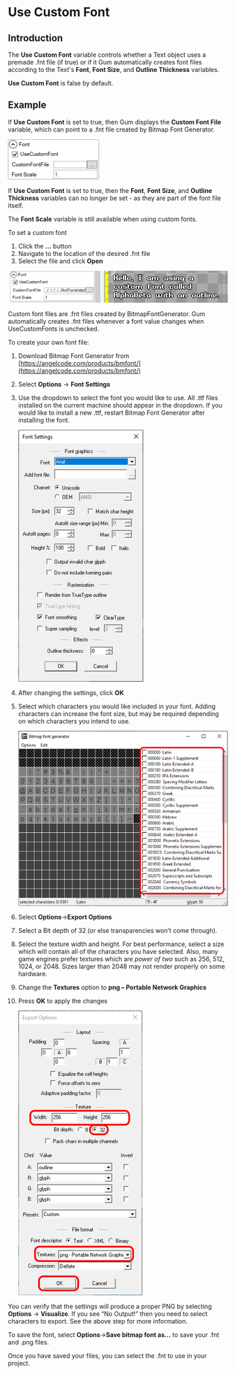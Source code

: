 # Use Custom Font

## Introduction

The **Use Custom Font** variable controls whether a Text object uses a premade .fnt file (if true) or if it Gum automatically creates font files according to the Text's **Font**, **Font Size**, and **Outline Thickness** variables.

**Use Custom Font** is false by default.

## Example

If **Use Custom Font** is set to true, then Gum displays the **Custom Font File** variable, which can point to a .fnt file created by Bitmap Font Generator.

![](../../.gitbook/assets/UseCustomFontGum.png)

If **Use Custom Font** is set to true, then the **Font**, **Font Size**, and **Outline Thickness** variables can no longer be set - as they are part of the font file itself.

The **Font Scale** variable is still available when using custom fonts.

To set a custom font

1. Click the **...** button
2. Navigate to the location of the desired .fnt file
3. Select the file and click **Open**

![](<../../.gitbook/assets/CustomFontInGum (1).png>)

Custom font files are .fnt files created by BitmapFontGenerator. Gum automatically creates .fnt files whenever a font value changes when UseCustomFonts is unchecked.&#x20;

To create your own font file:

1. Download Bitmap Font Generator from [https://angelcode.com/products/bmfont/](https://angelcode.com/products/bmfont/)
2. Select **Options** -> **Font Settings**
3.  Use the dropdown to select the font you would like to use. All .ttf files installed on the current machine should appear in the dropdown. If you would like to install a new .ttf, restart Bitmap Font Generator after installing the font.

    ![](<../../.gitbook/assets/image (7) (1).png>)
4. After changing the settings, click **OK**
5.  Select which characters you would like included in your font. Adding characters can increase the font size, but may be required depending on which characters you intend to use.

    <img src="../../.gitbook/assets/image (12) (1).png" alt="" data-size="original">
6. Select **Options**->**Export Options**
7. Select a Bit depth of 32 (or else transparencies won’t come through).
8. Select the texture width and height. For best performance, select a size which will contain all of the characters you have selected. Also, many game engines prefer textures which are _power of two_ such as 256, 512, 1024, or 2048. Sizes larger than 2048 may not render properly on some hardware.
9. Change the **Textures** option to **png – Portable Network Graphics**
10. Press **OK** to apply the changes

    ![](<../../.gitbook/assets/image (3) (1) (1).png>)

You can verify that the settings will produce a proper PNG by selecting **Options** -> **Visualize**. If you see “No Output!” then you need to select characters to export. See the above step for more information.

To save the font, select **Options**->**Save bitmap font as…** to save your .fnt and .png files.

Once you have saved your files, you can select the .fnt to use in your project.
